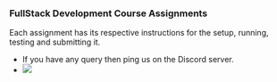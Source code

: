 ### FullStack Development Course Assignments
Each assignment has its respective instructions for the setup, running, testing and submitting it.

- If you have any query then ping us on the Discord server.
- ![](https://countme.onrender.com/pvc/?username=Week-2-Assignments)
